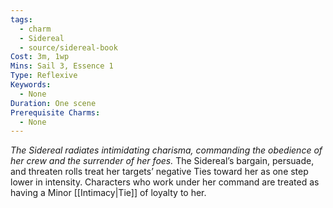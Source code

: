```yaml
---
tags:
  - charm
  - Sidereal
  - source/sidereal-book
Cost: 3m, 1wp
Mins: Sail 3, Essence 1
Type: Reflexive
Keywords:
  - None
Duration: One scene
Prerequisite Charms:
  - None
---
```

*The Sidereal radiates intimidating charisma, commanding the obedience of her crew and the surrender of her foes.*
The Sidereal’s bargain, persuade, and threaten rolls treat her targets’ negative Ties toward her as one step lower in intensity. Characters who work under her command are treated as having a Minor [[Intimacy|Tie]] of loyalty to her.